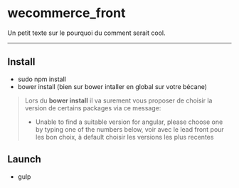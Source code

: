 wecommerce_front
===================

Un petit texte sur le pourquoi du comment serait cool.

----------


Install
-------------
- sudo npm install
- bower install (bien sur bower intaller en global sur votre bécane)
> Lors du **bower install** il va surement vous proposer de choisir la version de certains packages via ce message:
> - Unable to find a suitable version for angular, please choose one by typing one of the numbers below, voir avec le lead front pour les bon choix, à default choisir les versions les plus recentes

Launch
-------------

- gulp
